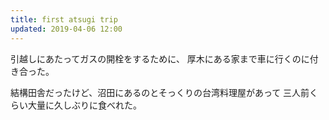 ```yaml
---
title: first atsugi trip
updated: 2019-04-06 12:00
---
```


引越しにあたってガスの開栓をするために、
厚木にある家まで車に行くのに付き合った。

結構田舎だったけど、沼田にあるのとそっくりの台湾料理屋があって
三人前くらい大量に久しぶりに食べれた。

